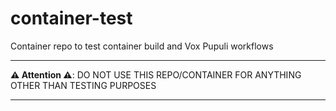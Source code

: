 # container-test

Container repo to test container build and Vox Pupuli workflows

---

__⚠️ Attention ⚠️__: DO NOT USE THIS REPO/CONTAINER FOR ANYTHING OTHER THAN TESTING PURPOSES

---
